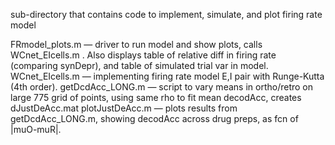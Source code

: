 sub-directory that contains code to implement, simulate, and plot firing rate model

FRmodel_plots.m — driver to run model and show plots, calls WCnet_EIcells.m . Also displays table of relative diff in firing rate (comparing synDepr), and table of simulated trial var in model. 
WCnet_EIcells.m — implementing firing rate model E,I pair with Runge-Kutta (4th order). 
getDcdAcc_LONG.m — script to vary means in ortho/retro on large 775 grid of points, using same rho to fit mean decodAcc, creates dJustDeAcc.mat
plotJustDeAcc.m —  plots results from getDcdAcc_LONG.m, showing decodAcc across drug preps, as fcn of |muO-muR|.  
